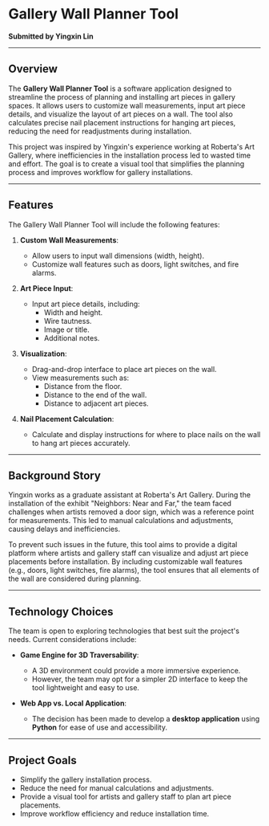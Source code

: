 # Gallery Wall Planner Tool

**Submitted by Yingxin Lin**

---

## Overview
The **Gallery Wall Planner Tool** is a software application designed to streamline the process of planning and installing art pieces in gallery spaces. It allows users to customize wall measurements, input art piece details, and visualize the layout of art pieces on a wall. The tool also calculates precise nail placement instructions for hanging art pieces, reducing the need for readjustments during installation.

This project was inspired by Yingxin's experience working at Roberta's Art Gallery, where inefficiencies in the installation process led to wasted time and effort. The goal is to create a visual tool that simplifies the planning process and improves workflow for gallery installations.

---

## Features
The Gallery Wall Planner Tool will include the following features:

1. **Custom Wall Measurements**:
   - Allow users to input wall dimensions (width, height).
   - Customize wall features such as doors, light switches, and fire alarms.

2. **Art Piece Input**:
   - Input art piece details, including:
     - Width and height.
     - Wire tautness.
     - Image or title.
     - Additional notes.

3. **Visualization**:
   - Drag-and-drop interface to place art pieces on the wall.
   - View measurements such as:
     - Distance from the floor.
     - Distance to the end of the wall.
     - Distance to adjacent art pieces.

4. **Nail Placement Calculation**:
   - Calculate and display instructions for where to place nails on the wall to hang art pieces accurately.

---

## Background Story
Yingxin works as a graduate assistant at Roberta's Art Gallery. During the installation of the exhibit "Neighbors: Near and Far," the team faced challenges when artists removed a door sign, which was a reference point for measurements. This led to manual calculations and adjustments, causing delays and inefficiencies.

To prevent such issues in the future, this tool aims to provide a digital platform where artists and gallery staff can visualize and adjust art piece placements before installation. By including customizable wall features (e.g., doors, light switches, fire alarms), the tool ensures that all elements of the wall are considered during planning.

---

## Technology Choices
The team is open to exploring technologies that best suit the project's needs. Current considerations include:

- **Game Engine for 3D Traversability**:
  - A 3D environment could provide a more immersive experience.
  - However, the team may opt for a simpler 2D interface to keep the tool lightweight and easy to use.

- **Web App vs. Local Application**:
  - The decision has been made to develop a **desktop application** using **Python** for ease of use and accessibility.

---

## Project Goals
- Simplify the gallery installation process.
- Reduce the need for manual calculations and adjustments.
- Provide a visual tool for artists and gallery staff to plan art piece placements.
- Improve workflow efficiency and reduce installation time.
